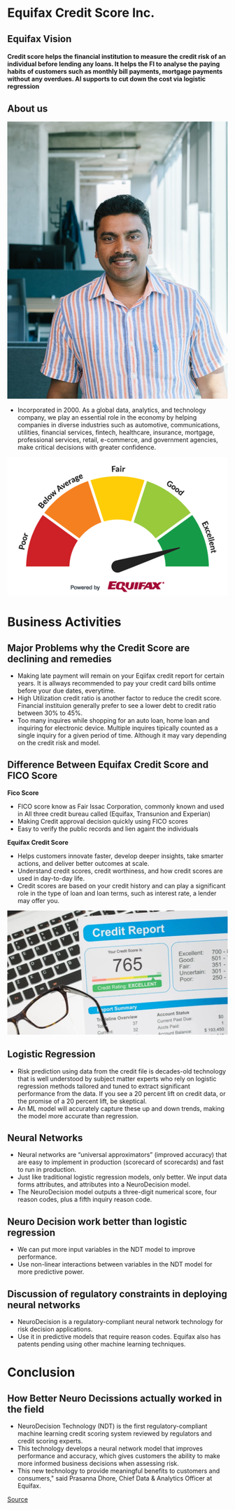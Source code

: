 # Equifax Credit Score Inc.

## **Equifax Vision**

#### Credit score helps the financial institution to measure the credit risk of an individual before lending any loans. It helps the FI to analyse the paying habits of customers such as monthly bill payments, mortgage payments without any overdues. AI supports to cut down the cost via logistic regression

## **About us**
![Sobi Pic](./image/Sobi%20Pic.jpg)

- Incorporated in 2000. As a global data, analytics, and technology company, we play an essential role in the economy by helping companies in diverse industries such as automotive, communications, utilities, financial services, fintech, healthcare, insurance, mortgage, professional services, retail, e-commerce, and government agencies, make critical decisions with greater confidence. 

   
![Equifac logo](./Image/Equifax%20Purpose%20Image.png)

# Business Activities

## **Major Problems why the Credit Score are declining and remedies**

- Making late payment will remain on your Eqiifax credit report for certain years. It is allways recommended to pay your credit card bills ontime before your due dates, everytime.
- High Utilization credit ratio is another factor to reduce the credit score. Financial instituion generally prefer to see a lower debt to credit ratio between 30% to 45%.
- Too many inquires while shopping for an auto loan, home loan and inquiring for electronic device. Multiple inquires tipically counted as a single inquiry for a given period of time. Although it may vary depending on the credit risk and model.

## **Difference Between Equifax Credit Score and FICO Score**

**Fico Score**

- FICO score know as Fair Issac Corporation, commonly known and used in All three credit bureau called (Equifax, Transunion and Experian)
- Making Credit approval decision quickly using FICO scores
- Easy to verify the public records and lien againt the individuals

**Equifax Credit Score**

- Helps customers innovate faster, develop deeper insights, take smarter actions, and deliver better outcomes at scale.
- Understand credit scores, credit worthiness, and how credit scores are used in day-to-day life.
- Credit scores are based on your credit history and can play a significant role in the type of loan and loan terms, such as interest rate, a lender may offer you.

![REgression](./image/Neuro%20Decision.png)

## **Logistic Regression**

- Risk prediction using data from the credit file is decades-old technology that is well understood by subject matter experts who rely on logistic regression methods tailored and tuned to extract significant performance from the data. If you see a 20 percent lift on credit data, or the promise of a 20 percent lift, be skeptical.
- An ML model will accurately capture these up and down trends, making the model more accurate than regression.

## **Neural Networks**

- Neural networks are “universal approximators” (improved accuracy) that are easy to implement in production (scorecard of scorecards) and fast to run in production.
- Just like traditional logistic regression models, only better. We input data forms attributes, and attributes into a NeuroDecision model.
- The NeuroDecision model outputs a three-digit numerical score, four reason codes, plus a fifth inquiry reason code.

## **Neuro Decision work better than logistic regression**

- We can put more input variables in the NDT model to improve performance.
- Use non-linear interactions between variables in the NDT model for more predictive power.

## **Discussion of regulatory constraints in deploying neural networks**

- NeuroDecision is a regulatory-compliant neural network technology for risk decision applications.
- Use it in predictive models that require reason codes. Equifax also has patents pending using other machine learning techniques.

# Conclusion
## **How Better Neuro Decissions actually worked in the field**

- NeuroDecision Technology (NDT) is the first regulatory-compliant machine learning credit scoring system reviewed by regulators and credit scoring experts.
- This technology develops a neural network model that improves performance and accuracy, which gives customers the ability to make more informed business decisions when assessing risk.
- This new technology to provide meaningful benefits to customers and consumers," said Prasanna Dhore, Chief Data & Analytics Officer at Equifax.

[Source](https://investor.equifax.com/news-events/press-releases/detail/203/equifax-launches-neurodecision-technology)









   